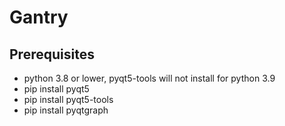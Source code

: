 # Gantry

## Prerequisites
* python 3.8 or lower, pyqt5-tools will not install for python 3.9
* pip install pyqt5
* pip install pyqt5-tools
* pip install pyqtgraph

